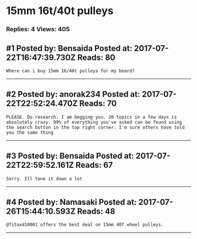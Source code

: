 # 15mm 16t/40t pulleys

### Replies: 4 Views: 405

## \#1 Posted by: Bensaida Posted at: 2017-07-22T16:47:39.730Z Reads: 80

```
Where can i buy 15mm 16/40t pulleys for my board?
```

---
## \#2 Posted by: anorak234 Posted at: 2017-07-22T22:52:24.470Z Reads: 70

```
PLEASE. Do research. I am begging you. 20 topics in a few days is absolutely crazy. 99% of everything you've asked can be found using the search button in the top right corner. I'm sure others have told you the same thing
```

---
## \#3 Posted by: Bensaida Posted at: 2017-07-22T22:59:52.161Z Reads: 67

```
Sorry. Ill tone it down a lot
```

---
## \#4 Posted by: Namasaki Posted at: 2017-07-26T15:44:10.593Z Reads: 48

```
@Titoxd10001 offers the best deal on 15mm 40T wheel pulleys.
```

---

